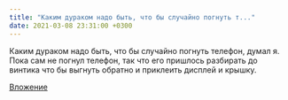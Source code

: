 ```yaml
---
title: "Каким дураком надо быть, что бы случайно погнуть т..."
date: 2021-03-08 23:31:00 +0300
---
```


Каким дураком надо быть, что бы случайно погнуть телефон, думал я. Пока сам не погнул телефон, так что его пришлось разбирать до винтика что бы выгнуть обратно и приклеить дисплей и крышку.

[Вложение](/assets/vk_photos/2/5wMUvkkTJM4.jpg)
